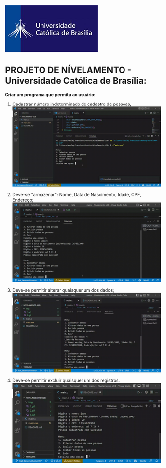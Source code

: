 ![Cadastrar número indeterminado de cadastro de pessoas;](img/logo.jpg)
# PROJETO DE NÍVELAMENTO - Universidade Católica de Brasília:

**Criar um programa que permita ao usuário:**

1. Cadastrar número indeterminado de cadastro de pessoas;
![Cadastrar número indeterminado de cadastro de pessoas;](img/1.gif)

2. Deve-se "armazenar": Nome, Data de Nascimento, Idade, CPF, Endereço;
![Deve-se "armazenar": Nome, Data de Nascimento, Idade, CPF, Endereço;](img/2.gif)

3. Deve-se permitir alterar quaisquer um dos dados;
![Deve-se permitir alterar quaisquer um dos dados;](img/3.gif)

4. Deve-se permitir excluir quaisquer um dos registros.
![Deve-se permitir excluir quaisquer um dos registros;](img/4.gif)
